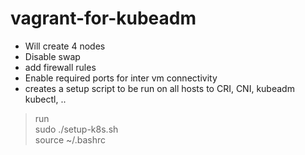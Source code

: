 # vagrant-for-kubeadm

- Will create 4 nodes
- Disable swap
- add firewall rules
- Enable required ports for inter vm connectivity
- creates a setup script to be run on all hosts to CRI, CNI, kubeadm kubectl, ..

 > run
 > <BR>sudo ./setup-k8s.sh
 > <BR>source ~/.bashrc
 > 
